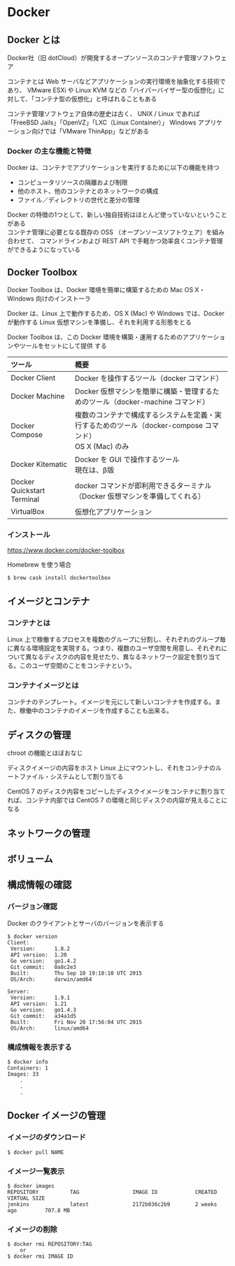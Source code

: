 # Docker

## Docker とは
Docker社（旧 dotCloud）が開発するオープンソースのコンテナ管理ソフトウェア

コンテナとは Web サーバなどアプリケーションの実行環境を抽象化する技術であり、
VMware ESXi や Linux KVM などの「ハイパーバイザー型の仮想化」に対して、「コンテナ型の仮想化」と呼ばれることもある

コンテナ管理ソフトウェア自体の歴史は古く、
UNIX / Linux であれば「FreeBSD Jails」「OpenVZ」「LXC（Linux Container）」 Windows アプリケーション向けでは「VMware ThinApp」などがある

### Docker の主な機能と特徴

Docker は、コンテナでアプリケーションを実行するために以下の機能を持つ

* コンピュータリソースの隔離および制限
* 他のホスト、他のコンテナとのネットワークの構成
* ファイル／ディレクトリの世代と差分の管理

Docker の特徴の1つとして、新しい独自技術はほとんど使っていないということがある<br>
コンテナ管理に必要となる既存の OSS （オープンソースソフトウェア）を組み合わせて、
コマンドラインおよび REST API で手軽かつ効率良くコンテナ管理ができるようになっている

## Docker Toolbox

Docker Toolbox は、Docker 環境を簡単に構築するための Mac OS X・Windows 向けのインストーラ

Docker は、Linux 上で動作するため、OS X (Mac) や Windows では、Docker が動作する Linux 仮想マシンを準備し、それを利用する形態をとる

Docker Toolbox は、この Docker 環境を構築・運用するためのアプリケーションやツールをセットにして提供 する

|ツール|概要|
|:--|:--|
|Docker Client|Docker を操作するツール（docker コマンド）|
|Docker Machine|Docker 仮想マシンを簡単に構築・管理するためのツール（docker-machine コマンド）|
|Docker Compose|複数のコンテナで構成するシステムを定義・実行するためのツール（docker-compose コマンド）<br>OS X (Mac) のみ|
|Docker Kitematic|Docker を GUI で操作するツール<br>現在は、β版|
|Docker Quickstart Terminal|docker コマンドが即利用できるターミナル（Docker 仮想マシンを準備してくれる）|
|VirtualBox|仮想化アプリケーション|

### インストール

https://www.docker.com/docker-toolbox

Homebrew を使う場合
```
$ brew cask install dockertoolbox
```

## イメージとコンテナ
### コンテナとは
Linux 上で稼働するプロセスを複数のグループに分割し、それぞれのグループ毎に異なる環境設定を実現する。つまり、複数のユーザ空間を用意し、それぞれについて異なるディスクの内容を見せたり、異なるネットワーク設定を割り当てる。このユーザ空間のことをコンテナという。

### コンテナイメージとは
コンテナのテンプレート。イメージを元にして新しいコンテナを作成する。また、稼働中のコンテナのイメージを作成することも出来る。

## ディスクの管理
chroot の機能とほぼおなじ

ディスクイメージの内容をホスト Linux 上にマウントし、それをコンテナのルートファイル・システムとして割り当てる

CentOS 7 のディスク内容をコピーしたディスクイメージをコンテナに割り当てれば、コンテナ内部では CentOS 7 の環境と同じディスクの内容が見えることになる

## ネットワークの管理

## ボリューム



## 構成情報の確認
### バージョン確認
Docker のクライアントとサーバのバージョンを表示する

```
$ docker version
Client:
 Version:      1.8.2
 API version:  1.20
 Go version:   go1.4.2
 Git commit:   0a8c2e3
 Built:        Thu Sep 10 19:10:10 UTC 2015
 OS/Arch:      darwin/amd64

Server:
 Version:      1.9.1
 API version:  1.21
 Go version:   go1.4.3
 Git commit:   a34a1d5
 Built:        Fri Nov 20 17:56:04 UTC 2015
 OS/Arch:      linux/amd64
```

### 構成情報を表示する

```
$ docker info
Containers: 1
Images: 33
    .
    .
    .
```

## Docker イメージの管理
### イメージのダウンロード
```
$ docker pull NAME
```

### イメージ一覧表示
```
$ docker images
REPOSITORY          TAG                 IMAGE ID            CREATED             VIRTUAL SIZE
jenkins             latest              2172b036c2b9        2 weeks ago         707.8 MB
```

### イメージの削除
```
$ docker rmi REPOSITORY:TAG
    or
$ docker rmi IMAGE ID
```





